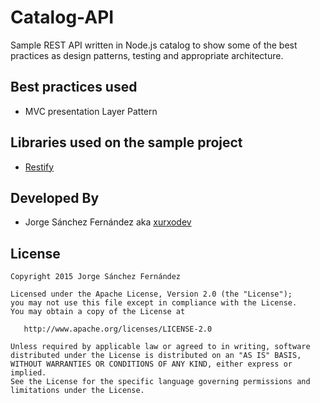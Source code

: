 # Catalog-API
Sample REST API written in Node.js catalog to show some of the best practices as design patterns, testing and appropriate architecture.

## Best practices used

* MVC presentation Layer Pattern

## Libraries used on the sample project

* [Restify](http://restify.com/)

Developed By
------------

* Jorge Sánchez Fernández aka [xurxodev](https://twitter.com/xurxodev)

License
-------

    Copyright 2015 Jorge Sánchez Fernández

    Licensed under the Apache License, Version 2.0 (the "License");
    you may not use this file except in compliance with the License.
    You may obtain a copy of the License at

       http://www.apache.org/licenses/LICENSE-2.0

    Unless required by applicable law or agreed to in writing, software
    distributed under the License is distributed on an "AS IS" BASIS,
    WITHOUT WARRANTIES OR CONDITIONS OF ANY KIND, either express or implied.
    See the License for the specific language governing permissions and
    limitations under the License.
